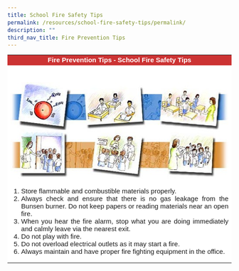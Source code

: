 ```yaml
---
title: School Fire Safety Tips
permalink: /resources/school-fire-safety-tips/permalink/
description: ""
third_nav_title: Fire Prevention Tips
---
```

<table cellpadding="5" cellspacing="0" border="0" style="font-family: 'Times New Roman'; background-color: #ffffff; text-align: center; width: 100%;">
<tbody>
<tr>
<td bgcolor="#CC3333" style="font-family: Geneva, Arial, Helvetica, sans-serif; font-size: 15px;" class="smalltxt"><strong><span style="color: #ffffff;">Fire Prevention Tips - School Fire Safety Tips</span></strong></td>
</tr>
<tr>
<td>&nbsp;</td>
</tr>
<tr>
<td>
<p style="font-family: Geneva, Arial, Helvetica, sans-serif; font-size: 15px; text-align: center;" class="smalltxt"><img height="218" width="500" alt="" src="/images/school safety.png"></p>
<ol>
<li style="font-family: Geneva, Arial, Helvetica, sans-serif; font-size: 15px; text-align: justify;" class="smalltxt">Store flammable and combustible materials properly.</li>
<li style="font-family: Geneva, Arial, Helvetica, sans-serif; font-size: 15px; text-align: justify;" class="smalltxt">Always check and ensure that there is no gas leakage from the Bunsen burner. Do not keep papers or reading materials near an open fire.</li>
<li style="font-family: Geneva, Arial, Helvetica, sans-serif; font-size: 15px; text-align: justify;" class="smalltxt">When you hear the fire alarm, stop what you are doing immediately and calmly leave via the nearest exit.</li>
<li style="font-family: Geneva, Arial, Helvetica, sans-serif; font-size: 15px; text-align: justify;" class="smalltxt">Do not play with fire.</li>
<li style="font-family: Geneva, Arial, Helvetica, sans-serif; font-size: 15px; text-align: justify;" class="smalltxt">Do not overload electrical outlets as it may start a fire.</li>
<li style="font-family: Geneva, Arial, Helvetica, sans-serif; font-size: 15px; text-align: justify;" class="smalltxt"><span class="smalltxt">Always maintain and have proper fire fighting equipment in the office.</span></li>
</ol>
</td>
</tr>
</tbody>
</table>
<p>&nbsp;</p>